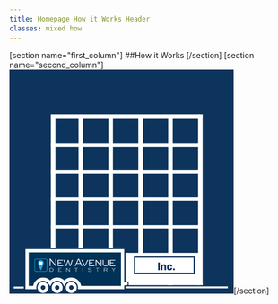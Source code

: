 ```yaml
---
title: Homepage How it Works Header
classes: mixed how
---
```

[section name="first_column"]
##How it Works
[/section]
[section name="second_column"]![New Avenue Dentistry](../../images/icon/trailer_stacked.png)[/section]
